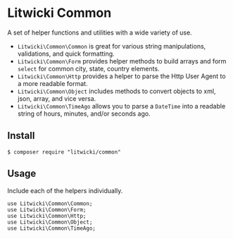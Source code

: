 # Litwicki Common

A set of helper functions and utilities with a wide variety of use.

* `Litwicki\Common\Common` is great for various string manipulations, validations, and quick formatting.
* `Litwicki\Common\Form` provides helper methods to build arrays and form `select` for common city, state, country elements.
* `Litwicki\Common\Http` provides a helper to parse the Http User Agent to a more readable format.
* `Litwicki\Common\Object` includes methods to convert objects to xml, json, array, and vice versa.
* `Litwicki\Common\TimeAgo` allows you to parse a `DateTime` into a readable string of hours, minutes, and/or seconds ago.

## Install

    $ composer require "litwicki/common"
    
## Usage

Include each of the helpers individually.

    use Litwicki\Common\Common;
    use Litwicki\Common\Form;
    use Litwicki\Common\Http;
    use Litwicki\Common\Object;
    use Litwicki\Common\TimeAgo;
